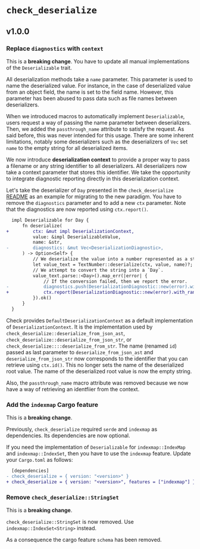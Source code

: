 # `check_deserialize`

## v1.0.0


### Replace `diagnostics` with `context`

This is a **breaking change**.
You have to update all manual implementations of the `Deserializable` trait.

All deserialization methods take a `name` parameter.
This parameter is used to name the deserialized value.
For instance, in the case of deserialized value from an object field, the name is set to the field name.
However, this parameter has been abused to pass data such as file names between deserializers.

When we introduced macros to automatically implement `Deserializable`, users request a way of passing the name parameter between deserializers.
Then, we added the `passthrough_name` attribute to satisfy the request.
As said before, this was never intended for this usage.
There are some inherent limitations, notably some deserializers such as the deserializers of `Vec` set `name` to the empty string for all deserialized items.

We now introduce **deserialization context** to provide a proper way to pass a filename or any string identifier to all deserializers.
All deserializers now take a context parameter that stores this identifier.
We take the opportunity to integrate diagnostic reporting directly in this deserialization context.

Let's take the deserializer of `Day` presented in the `check_deserialize` [README](https://github.com/checkjs/check/tree/main/crates/check_deserialize) as an example for migrating to the new paradigm.
You have to remove the `diagnostics` parameter and to add a new `ctx` parameter.
Note that the diagnostics are now reported using `ctx.report()`.

```diff
  impl Deserializable for Day {
      fn deserialize(
+         ctx: &mut impl DeserializationContext,
          value: &impl DeserializableValue,
          name: &str,
-         diagnostics: &mut Vec<DeserializationDiagnostic>,
      ) -> Option<Self> {
          // We deserialize the value into a number represented as a string.
          let value_text = TextNumber::deserialize(ctx, value, name)?;
          // We attempt to convert the string into a `Day`.
          value_text.parse::<Day>().map_err(|error| {
              // If the conversion failed, then we report the error.
-             diagnostics.push(DeserializationDiagnostic::new(error).with_range(value.range()));
+             ctx.report(DeserializationDiagnostic::new(error).with_range(value.range()));
          }).ok()
      }
  }
```

Check provides `DefaultDeserializationContext` as a default implementation of `DeserializationContext`.
It is the implementation used by `check_deserialize::deserialize_from_json_ast`, `check_deserialize::deserialize_from_json_str`, or `check_deserialize::::deserialize_from_str`.
The name (renamed `id`) passed as last parameter to `deserialize_from_json_ast` and `deserialize_from_json_str` now corresponds to the identifier that you can retrieve using `ctx.id()`.
This no longer sets the name of the deserialized root value.
The name of the deserialized root value is now the empty string.

Also, the `passthrough_name` macro attribute was removed because we now have a way of retrieving an identfiier from the context.

### Add the `indexmap` Cargo feature

This is a **breaking change**.

Previously, `check_deserialize` required `serde` and `indexmap` as dependencies.
Its dependencies are now optional.

If you need the implementation of `Deserializable` for `indexmap::IndexMap` and `indexmap::IndexSet`, then you have to use the `indexmap` feature.
Update your `Cargo.toml` as follows:

```diff
  [dependencies]
- check_deserialize = { version: "<version>" }
+ check_deserialize = { version: "<version>", features = ["indexmap"] }
```

### Remove `check_deserialize::StringSet`

This is a **breaking change**.

`check_deserialize::StringSet` is now removed.
Use `indexmap::IndexSet<String>` instead.

As a consequence the cargo feature `schema` has been removed.
